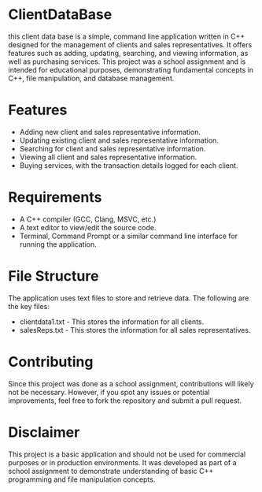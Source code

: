 # ClientDataBase
this client data base is a simple, command line application written in C++ designed for the management of clients and sales representatives. It offers features such as adding, updating, searching, and viewing information, as well as purchasing services. This project was a school assignment and is intended for educational purposes, demonstrating fundamental concepts in C++, file manipulation, and database management.

# Features

- Adding new client and sales representative information.
- Updating existing client and sales representative information.
- Searching for client and sales representative information.
- Viewing all client and sales representative information.
- Buying services, with the transaction details logged for each client.

# Requirements

- A C++ compiler (GCC, Clang, MSVC, etc.)
- A text editor to view/edit the source code.
- Terminal, Command Prompt or a similar command line interface for running the application.

# File Structure

The application uses text files to store and retrieve data. The following are the key files:
- clientdata1.txt - This stores the information for all clients.
- salesReps.txt - This stores the information for all sales representatives.

# Contributing

Since this project was done as a school assignment, contributions will likely not be necessary. However, if you spot any issues or potential improvements, feel free to fork the repository and submit a pull request.

# Disclaimer

This project is a basic application and should not be used for commercial purposes or in production environments. It was developed as part of a school assignment to demonstrate understanding of basic C++ programming and file manipulation concepts.
